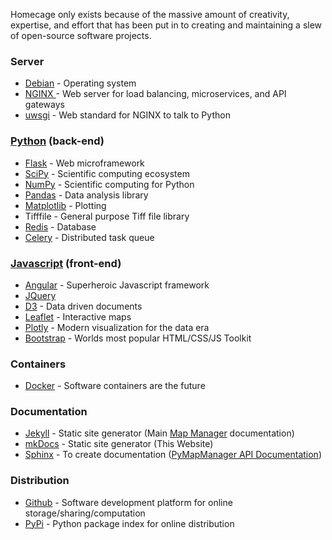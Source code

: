 Homecage only exists because of the massive amount of creativity, expertise, and effort that has been put in to creating and maintaining a slew of open-source software projects.


### Server
  - [Debian](https://www.debian.org/) - Operating system
  - [NGINX ](https://www.nginx.com/) - Web server for load balancing, microservices, and API gateways
  - [uwsgi](https://uwsgi-docs.readthedocs.io/en/latest/) - Web standard for NGINX to talk to Python

### [Python](https://www.python.org/) (back-end)
  - [Flask](http://flask.pocoo.org/) - Web microframework
  - [SciPy](https://www.scipy.org/) - Scientific computing ecosystem
  - [NumPy](http://www.numpy.org/) - Scientific computing for Python
  - [Pandas](https://pandas.pydata.org/) - Data analysis library
  - [Matplotlib](https://matplotlib.org/) - Plotting
  - Tifffile - General purpose Tiff file library
  - [Redis](https://redis.io/) - Database
  - [Celery](http://www.celeryproject.org/) - Distributed task queue
 
### [Javascript](https://www.javascript.com/) (front-end)
  - [Angular](https://angularjs.org/) - Superheroic Javascript framework
  - [JQuery](https://jquery.com/)
  - [D3](https://d3js.org/) - Data driven documents
  - [Leaflet](http://leafletjs.com/) - Interactive maps
  - [Plotly](https://plot.ly/) - Modern visualization for the data era
  - [Bootstrap](https://getbootstrap.com/) - Worlds most popular HTML/CSS/JS Toolkit
  
### Containers
  - [Docker][docker] - Software containers are the future

### Documentation
  - [Jekyll](https://jekyllrb.com/) - Static site generator (Main [Map Manager](https://mapmanager.github.io/) documentation)
  - [mkDocs](http://www.mkdocs.org/) - Static site generator (This Website)
  - [Sphinx](http://www.sphinx-doc.org/en/master/) - To create documentation ([PyMapManager API Documentation](http://pymapmanager.readthedocs.io/en/latest/))

### Distribution
  - [Github](https://github.com/) - Software development platform for online storage/sharing/computation
  - [PyPi](https://pypi.org/project/pymapmanager/) - Python package index for online distribution
    
[duckdns]: http://cudmore.duckdns.org
[pymapmanager]: https://github.com/cudmore/PyMapManager
[pymapmanager-data]: https://github.com/mapmanager/PyMapManager-Data
[nginx]: https://www.nginx.com/
[uwsgi]: https://uwsgi-docs.readthedocs.io/en/latest/
[redis]: https://redis.io/
[docker]: https://www.docker.com/community-edition

